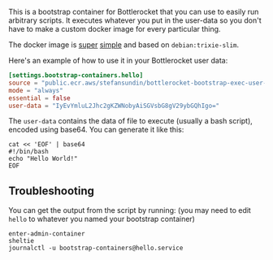 This is a bootstrap container for Bottlerocket that you can use to easily run arbitrary scripts. It executes whatever you put in the user-data so you don't have to make a custom docker image for every particular thing.

The docker image is [super](Dockerfile) [simple](main.sh) and based on `debian:trixie-slim`.

Here's an example of how to use it in your Bottlerocket user data:

```toml
[settings.bootstrap-containers.hello]
source = "public.ecr.aws/stefansundin/bottlerocket-bootstrap-exec-user-data:latest"
mode = "always"
essential = false
user-data = "IyEvYmluL2Jhc2gKZWNobyAiSGVsbG8gV29ybGQhIgo="
```

The `user-data` contains the data of file to execute (usually a bash script), encoded using base64. You can generate it like this:

```shell
cat << 'EOF' | base64
#!/bin/bash
echo "Hello World!"
EOF
```

## Troubleshooting

You can get the output from the script by running: (you may need to edit `hello` to whatever you named your bootstrap container)

```shell
enter-admin-container
sheltie
journalctl -u bootstrap-containers@hello.service
```
